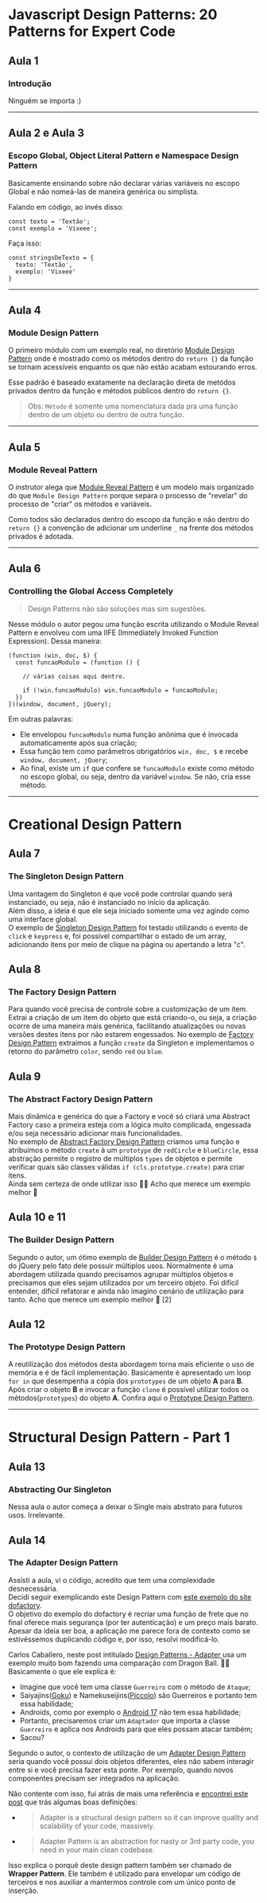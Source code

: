 # **Javascript Design Patterns: 20 Patterns for Expert Code**

## **Aula 1**
### Introdução

Ninguém se importa :)

---

## **Aula 2 e Aula 3**
### Escopo Global, Object Literal Pattern e Namespace Design Pattern

Basicamente ensinando sobre não declarar várias variáveis no escopo Global e não nomeá-las de maneira genérica ou simplista.

Falando em código, ao invés disso:

```
const texto = 'Textão';
const exemplo = 'Vixeee';
```

Faça isso:

```
const stringsDeTexto = {
  texto: 'Textão',
  exemplo: 'Vixeee'
}
```

---

## **Aula 4**
### Module Design Pattern

O primeiro módulo com um exemplo real, no diretório [Module Design Pattern](./module-design-pattern/index.js) onde é mostrado como os métodos dentro do `return {}` da função se tornam acessíveis enquanto os que não estão acabam estourando erros.

Esse padrão é baseado exatamente na declaração direta de metódos privados dentro da função e métodos públicos dentro do `return {}`.

> Obs: `Método` é somente uma nomenclatura dada pra uma função dentro de um objeto ou dentro de outra função.

---

## **Aula 5**
### Module Reveal Pattern

O instrutor alega que [Module Reveal Pattern](./module-reveal-pattern/index.js) é um modelo mais organizado do que `Module Design Pattern` porque separa o processo de "revelar" do processo de "criar" os métodos e variáveis.

Como todos são declarados dentro do escopo da função e não dentro do `return {}` a convenção de adicionar um underline `_` na frente dos métodos privados é adotada.

---

## **Aula 6**
### Controlling the Global Access Completely

> Design Patterns não são soluções mas sim sugestões.

Nesse módulo o autor pegou uma função escrita utilizando o Module Reveal Pattern e envolveu com uma IIFE (Immediately Invoked Function Expression). Dessa maneira:


```
(function (win, doc, $) {
  const funcaoModulo = (function () {

    // várias coisas aqui dentro.

    if (!win.funcaoModulo) win.funcaoModulo = funcaoModulo;
  })
})(window, document, jQuery);
```

Em outras palavras:

* Ele envelopou `funcaoModulo` numa função anônima que é invocada automaticamente após sua criação;
* Essa função tem como parâmetros obrigatórios `win, doc, $` e recebe `window, document, jQuery`;
* Ao final, existe um `if` que confere se `funcaoModulo` existe como método no escopo global, ou seja, dentro da variável `window`. Se não, cria esse método.

---

# Creational Design Pattern

## **Aula 7**
### The Singleton Design Pattern

Uma vantagem do Singleton é que você pode controlar quando será instanciado, ou seja, não é instanciado no início da aplicação.  
Além disso, a ideia é que ele seja iniciado somente uma vez agindo como uma interface global.  
O exemplo de [Singleton Design Pattern](./singleton-design-pattern) foi testado utilizando o evento de `click` e `keypress` e, foi possível compartilhar o estado de um array, adicionando itens por meio de clique na página ou apertando a letra "c".

## **Aula 8**
### The Factory Design Pattern

Para quando você precisa de controle sobre a customização de um item.  
Extrai a criação de um item do objeto que está criando-o, ou seja, a criação ocorre de uma maneira mais genérica, facilitando atualizações ou novas versões destes itens por não estarem engessados.
No exemplo de [Factory Design Pattern](./factory-design-pattern) extraímos a função `create` da Singleton e implementamos o retorno do parâmetro `color`, sendo `red` ou `blue`.

## **Aula 9**
### The Abstract Factory Design Pattern

Mais dinâmica e genérica do que a Factory e você só criará uma Abstract Factory caso a primeira esteja com a lógica muito complicada, engessada e/ou seja necessário adicionar mais funcionalidades.  
No exemplo de [Abstract Factory Design Pattern](./abstract-factory-design-pattern) criamos uma função e atribuímos o método `create` à um `prototype` de `redCircle` e 
`blueCircle`, essa abstração permite o registro de múltiplos `types` de objetos e permite verificar quais são classes válidas `if (cls.prototype.create)` para criar itens.  
Ainda sem certeza de onde utilizar isso 🤷‍♂️
Acho que merece um exemplo melhor 🤔

## **Aula 10 e 11**
### The Builder Design Pattern

Segundo o autor, um ótimo exemplo de [Builder Design Pattern](./builder-design-pattern) é o método `$` do jQuery pelo fato dele possuir múltiplos usos.
Normalmente é uma abordagem utilizada quando precisamos agrupar múltiplos objetos e precisamos que eles sejam utilizados por um terceiro objeto.
Foi difícil entender, difícil refatorar e ainda não imagino cenário de utilização para tanto.
Acho que merece um exemplo melhor 🤔 [2]

## **Aula 12**
### The Prototype Design Pattern

A reutilização dos métodos desta abordagem torna mais eficiente o uso de memória e é de fácil implementação.
Basicamente é apresentado um loop `for in` que desempenha a cópia dos `prototypes` de um objeto **A** para **B**.
Após criar o objeto **B** e invocar a função `clone` é possível utilizar todos os métodos(`prototypes`) do objeto **A**.
Confira aqui o [Prototype Design Pattern](./prototype-design-pattern).

---

# Structural Design Pattern - Part 1

## **Aula 13**
### Abstracting Our Singleton

Nessa aula o autor começa a deixar o Single mais abstrato para futuros usos. Irrelevante.

## **Aula 14**
### The Adapter Design Pattern

Assisti a aula, vi o código, acredito que tem uma complexidade desnecessária.  
Decidi seguir exemplicando este Design Pattern com [este exemplo do site dofactory](https://www.dofactory.com/javascript/design-patterns/adapter).  
O objetivo do exemplo do dofactory é recriar uma função de frete que no final oferece mais segurança (por ter autenticação) e um preço mais barato.  
Apesar da ideia ser boa, a aplicação me parece fora de contexto como se estivéssemos duplicando código e, por isso, resolvi modificá-lo.

Carlos Caballero, neste post intitulado [Design Patterns - Adapter ](https://dev.to/carlillo/design-patterns---adapter-2pi3) usa um exemplo muito bom fazendo uma comparação com Dragon Ball. 🤷‍♂️  
Basicamente o que ele explica é: 

- Imagine que você tem uma classe `Guerreiro` com o método de `Ataque`;
- Saiyajins([Goku](https://dragonball.fandom.com/pt-br/wiki/Goku)) e Namekuseijins([Piccolo](https://dragonball.fandom.com/pt-br/wiki/Piccolo)) são Guerreiros e portanto tem essa habilidade;
- Androids, como por exemplo o [Android 17](https://dragonball.fandom.com/wiki/Android_17) não tem essa habilidade;
- Portanto, precisaremos criar um `Adaptador` que importa a classe `Guerreiro` e aplica nos Androids para que eles possam atacar também;
- Sacou? 


Segundo o autor, o contexto de utilização de um [Adapter Design Pattern](./adapter-design-pattern) seria quando você possui dois objetos diferentes, eles não sabem interagir entre si e você precisa fazer esta ponte. Por exemplo, quando novos componentes precisam ser integrados na aplicação.

Não contente com isso, fui atrás de mais uma referência e [encontrei este post](https://medium.com/javascript-in-plain-english/javascript-design-patterns-adapter-explained-cbcffbb4b8bc) que trás algumas boas definições:

- > Adapter is a structural design pattern so it can improve quality and scalability of your code, massively.

- > Adapter Pattern is an abstraction for nasty or 3rd party code, you need in your main clean codebase.

Isso explica o porquê deste design pattern também ser chamado de **Wrapper Pattern**.
Ele também é utilizado para envelopar um código de terceiros e nos auxiliar a mantermos controle com um único ponto de inserção.


